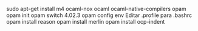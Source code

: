 sudo apt-get install m4 ocaml-nox ocaml ocaml-native-compilers opam
opam init
opam switch 4.02.3
opam config env
Editar .profile para .bashrc
opam install reason
opam install merlin
opam install ocp-indent
